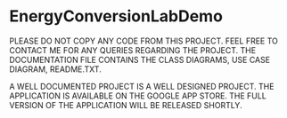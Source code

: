 # EnergyConversionLabDemo

PLEASE DO NOT COPY ANY CODE FROM THIS PROJECT. FEEL FREE TO CONTACT ME FOR ANY QUERIES REGARDING THE PROJECT.
THE DOCUMENTATION FILE CONTAINS THE CLASS DIAGRAMS, USE CASE DIAGRAM, README.TXT.

A WELL DOCUMENTED PROJECT IS A WELL DESIGNED PROJECT. THE APPLICATION IS AVAILABLE ON THE GOOGLE APP STORE. 
THE FULL VERSION OF THE APPLICATION WILL BE RELEASED SHORTLY.
